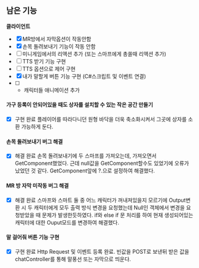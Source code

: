 ## 남은 기능
**클라이언트**
- [x] MR방에서 자막옵션이 작동안함
- [x] 손목 돌려보내기 기능이 작동 안함
- [ ] 미니게임에서의 리액션 추가 (또는 스마프에게 총쏠때 리액션 추가)
- [ ] TTS 받기 기능 구현
- [ ] TTS 옵션으로 제어 구현
- [x] 내가 말할게 버튼 기능 구현 (C#스크립트 및 이벤트 연결)
- [ ] + 캐릭터들 애니메이션 추가

#### 가구 등록이 안되어있을 때도 상자를 설치할 수 있는 작은 공간 만들기
- [x] 구현 완료
플레이어를 따라다니던 원형 바닥을 더욱 축소화시켜서 그곳에 상자를 소환 가능하게 둔다.
#### 손목 돌려보내기 버그 해결
- [x] 해결 완료
손목 돌려보내기에 두 스마프를 가져오는데, 가져오면서 GetComponent했었다. 근데 null값을 GetComponent할수도 있었기에 오류가 났었던 것 같다. GetComponent앞에 ?.으로 설정하여 해결했다.
#### MR 방 자막 미작동 버그 해결
- [x] 해결 완료
스마프와 스마트 둘 중 어느 캐릭터가 꺼내져있을지 모르기에 Output변환 시 두 캐릭터에게 모두 출력 방식 변경을 요청했는데 Null인 객체에서 변경을 요청받았을 때 문제가 발생한듯하였다. if와 else if 문 처리를 하여 현재 생성되어있는 캐릭터에 대한 Ouput모드를 변경하여 해결했다.
#### 말 걸어줘 버튼 기능 구현
- [x] 구현 완료
Http Request 및 이벤트 등록 완료. 빈값을 POST로 보낸뒤 받은 값을 chatController를 통해 말풍선 또는 자막으로 띄운다.
